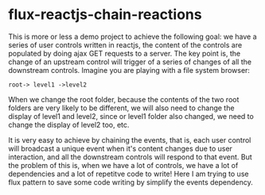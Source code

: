 # flux-reactjs-chain-reactions
This is more or less a demo project to achieve the following goal: we have a series of user controls written in reactjs, the content of the controls are populated by doing ajax GET requests to a server. The key point is, the change of an upstream control will trigger of a series of changes of all the downstream controls. Imagine you are playing with a file system browser:

~~~
root-> level1 ->level2
~~~

When we change the root folder, because the contents of the two root folders are very likely to be different, we will also need to change the display of level1 and level2, since or level1 folder also changed, we need to change the display of level2 too, etc.

It is very easy to achieve by chaining the events, that is, each user control will broadcast a unique event when it's content changes due to user interaction, and all the downstream controls will respond to that event. But the problem of this is, when we have a lot of controls, we have a lot of dependencies and a lot of repetitve code to write! Here I am trying to use flux pattern to save some code writing by simplify the events dependency.